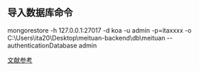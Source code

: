 ## 导入数据库命令

mongorestore -h 127.0.0.1:27017 -d koa -u admin -p=itaxxxx -o C:\Users\ita20\Desktop\meituan-backend\db\meituan --authenticationDatabase admin

[文献参考](https://blog.csdn.net/qq_20794095/article/details/103082230)

